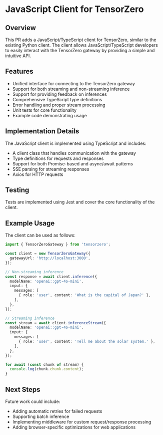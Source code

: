 # JavaScript Client for TensorZero

## Overview
This PR adds a JavaScript/TypeScript client for TensorZero, similar to the existing Python client. The client allows JavaScript/TypeScript developers to easily interact with the TensorZero gateway by providing a simple and intuitive API.

## Features
- Unified interface for connecting to the TensorZero gateway
- Support for both streaming and non-streaming inference
- Support for providing feedback on inferences
- Comprehensive TypeScript type definitions
- Error handling and proper stream processing
- Unit tests for core functionality
- Example code demonstrating usage

## Implementation Details
The JavaScript client is implemented using TypeScript and includes:
- A client class that handles communication with the gateway
- Type definitions for requests and responses
- Support for both Promise-based and async/await patterns
- SSE parsing for streaming responses
- Axios for HTTP requests

## Testing
Tests are implemented using Jest and cover the core functionality of the client.

## Example Usage
The client can be used as follows:

```typescript
import { TensorZeroGateway } from 'tensorzero';

const client = new TensorZeroGateway({
  gatewayUrl: 'http://localhost:3000',
});

// Non-streaming inference
const response = await client.inference({
  modelName: 'openai::gpt-4o-mini',
  input: {
    messages: [
      { role: 'user', content: 'What is the capital of Japan?' },
    ],
  },
});

// Streaming inference
const stream = await client.inferenceStream({
  modelName: 'openai::gpt-4o-mini',
  input: {
    messages: [
      { role: 'user', content: 'Tell me about the solar system.' },
    ],
  },
});

for await (const chunk of stream) {
  console.log(chunk.chunk.content);
}
```

## Next Steps
Future work could include:
- Adding automatic retries for failed requests
- Supporting batch inference
- Implementing middleware for custom request/response processing
- Adding browser-specific optimizations for web applications 